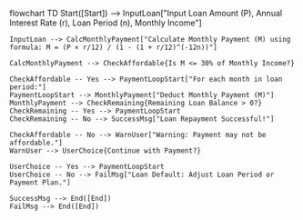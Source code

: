 flowchart TD
    Start([Start]) --> InputLoan["Input Loan Amount (P), Annual Interest Rate (r), Loan Period (n), Monthly Income"]
    
    InputLoan --> CalcMonthlyPayment["Calculate Monthly Payment (M) using formula: M = (P × r/12) / (1 - (1 + r/12)^(-12n))"]
    
    CalcMonthlyPayment --> CheckAffordable{Is M <= 30% of Monthly Income?}
    
    CheckAffordable -- Yes --> PaymentLoopStart["For each month in loan period:"]
    PaymentLoopStart --> MonthlyPayment["Deduct Monthly Payment (M)"]
    MonthlyPayment --> CheckRemaining{Remaining Loan Balance > 0?}
    CheckRemaining -- Yes --> PaymentLoopStart
    CheckRemaining -- No --> SuccessMsg["Loan Repayment Successful!"]
    
    CheckAffordable -- No --> WarnUser["Warning: Payment may not be affordable."]
    WarnUser --> UserChoice{Continue with Payment?}
    
    UserChoice -- Yes --> PaymentLoopStart
    UserChoice -- No --> FailMsg["Loan Default: Adjust Loan Period or Payment Plan."]
    
    SuccessMsg --> End([End])
    FailMsg --> End([End])

